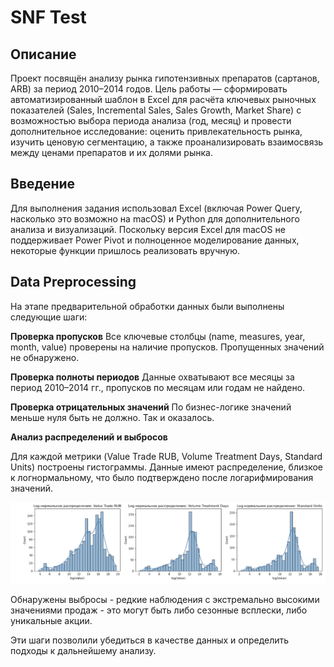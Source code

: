 # SNF Test

## Описание

Проект посвящён анализу рынка гипотензивных препаратов (сартанов, ARB) за период 2010–2014 годов. Цель работы — сформировать автоматизированный шаблон в Excel для расчёта ключевых рыночных показателей (Sales, Incremental Sales, Sales Growth, Market Share) с возможностью выбора периода анализа (год, месяц) и провести дополнительное исследование: оценить привлекательность рынка, изучить ценовую сегментацию, а также проанализировать взаимосвязь между ценами препаратов и их долями рынка.

## Введение

Для выполнения задания использовал Excel (включая Power Query, насколько это возможно на macOS) и Python для дополнительного анализа и визуализаций. Поскольку версия Excel для macOS не поддерживает Power Pivot и полноценное моделирование данных, некоторые функции пришлось реализовать вручную.

## Data Preprocessing

На этапе предварительной обработки данных были выполнены следующие шаги:

**Проверка пропусков**
Все ключевые столбцы (name, measures, year, month, value) проверены на наличие пропусков. Пропущенных значений не обнаружено.

**Проверка полноты периодов**
Данные охватывают все месяцы за период 2010–2014 гг., пропусков по месяцам или годам не найдено.

**Проверка отрицательных значений**
По бизнес-логике значений меньше нуля быть не должно. Так и оказалось.

**Анализ распределений и выбросов**

Для каждой метрики (Value Trade RUB, Volume Treatment Days, Standard Units) построены гистограммы.
Данные имеют распределение, близкое к логнормальному, что было подтверждено после логарифмирования значений.

![Распределения метрик](misc/log-distribution.png)

Обнаружены выбросы - редкие наблюдения с экстремально высокими значениями продаж - это могут быть либо сезонные всплески, либо уникальные акции.

Эти шаги позволили убедиться в качестве данных и определить подходы к дальнейшему анализу.


